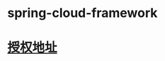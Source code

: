 # spring-cloud-framework

# [授权地址](http://localhost:8081/auth/authorize?response_type=code&client_id=client&redirect_uri=http://localhost:8081/test/code&scope=all)